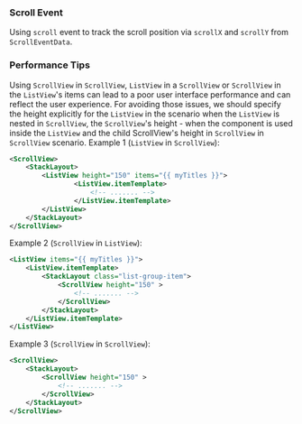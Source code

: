 ### Scroll Event

Using `scroll` event to track the scroll position via `scrollX` and `scrollY` from `ScrollEventData`.

<snippet id='scroll-event-xml'/>
<snippet id='scroll-view-event-code'/>
<snippet id='scroll-view-event-code-ts'/>

### Performance Tips

Using `ScrollView` in `ScrollView`, `ListView` in a `ScrollView` or `ScrollView` in the `ListView`'s items can lead to a poor user interface performance and can reflect the user experience. For avoiding those issues, we should specify the height explicitly for the `ListView` in the scenario when the `ListView` is nested in `ScrollView`, the `ScrollView`'s height - when the component is used inside the `ListView` and the child ScrollView's height in `ScrollView` in `ScrollView` scenario. 
Example 1 (`ListView` in `ScrollView`): 
```XML
<ScrollView>
    <StackLayout>
        <ListView height="150" items="{{ myTitles }}">
                <ListView.itemTemplate>
                    <!-- ....... -->
                </ListView.itemTemplate>
        </ListView>
    </StackLayout>
</ScrollView>
```
Example 2 (`ScrollView` in `ListView`): 
```XML
<ListView items="{{ myTitles }}">
	<ListView.itemTemplate>
		<StackLayout class="list-group-item">
			<ScrollView height="150" >
                <!-- ....... -->
            </ScrollView>
		</StackLayout>
	</ListView.itemTemplate>
</ListView>
```
Example 3 (`ScrollView` in `ScrollView`): 
```XML
<ScrollView>
    <StackLayout>
        <ScrollView height="150" >
            <!-- ....... -->
        </ScrollView>
    </StackLayout>
</ScrollView>
```